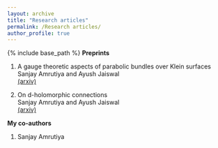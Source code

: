 ```yaml
---
layout: archive
title: "Research articles"
permalink: /Research articles/
author_profile: true
---
```



{% include base_path %}
**Preprints**  
1. A gauge theoretic aspects of parabolic bundles over Klein surfaces  
Sanjay Amrutiya and Ayush Jaiswal  
[(arxiv)](https://arxiv.org/abs/2202.06210)

2. On d-holomorphic connections  
Sanjay Amrutiya and Ayush Jaiswal  
[(arxiv)](https://arxiv.org/abs/2208.04354) 
 
  
  **My co-authors**   
  1. Sanjay Amrutiya
